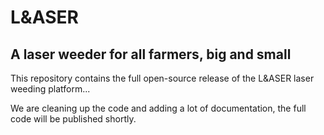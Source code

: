 # L&ASER

## A laser weeder for all farmers, big and small

This repository contains the full open-source release of the L&ASER laser weeding platform...

We are cleaning up the code and adding a lot of documentation, the full code will be published shortly.